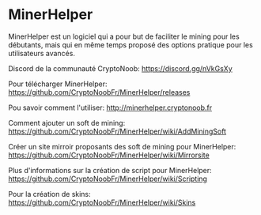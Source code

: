 # MinerHelper
MinerHelper est un logiciel qui a pour but de faciliter le mining pour les débutants, mais qui en même temps proposé des options pratique pour les utilisateurs avancés.

Discord de la communauté CryptoNoob: https://discord.gg/nVkGsXy

Pour télécharger MinerHelper: https://github.com/CryptoNoobFr/MinerHelper/releases

Pou savoir comment l'utiliser: http://minerhelper.cryptonoob.fr

Comment ajouter un soft de mining: https://github.com/CryptoNoobFr/MinerHelper/wiki/AddMiningSoft

Créer un site mirroir proposants des soft de mining pour MinerHelper: https://github.com/CryptoNoobFr/MinerHelper/wiki/Mirrorsite

Plus d'informations sur la création de script pour MinerHelper: https://github.com/CryptoNoobFr/MinerHelper/wiki/Scripting

Pour la création de skins: https://github.com/CryptoNoobFr/MinerHelper/wiki/Skins
